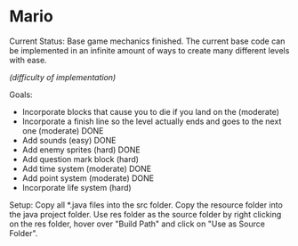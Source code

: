# Mario

Current Status:
Base game mechanics finished. The current base code can be implemented in an infinite amount of ways to create many different levels with ease.

*(difficulty of implementation)*

Goals:
- Incorporate blocks that cause you to die if you land on the (moderate)
- Incorporate a finish line so the level actually ends and goes to the next one (moderate) DONE
- Add sounds (easy) DONE
- Add enemy sprites (hard) DONE
- Add question mark block (hard)
- Add time system (moderate) DONE
- Add point system (moderate) DONE
- Incorporate life system (hard)

Setup:
Copy all *.java files into the src folder. Copy the resource folder into the java project folder. Use res folder as the source folder by right clicking on the res folder, hover over "Build Path" and click on "Use as Source Folder". 
